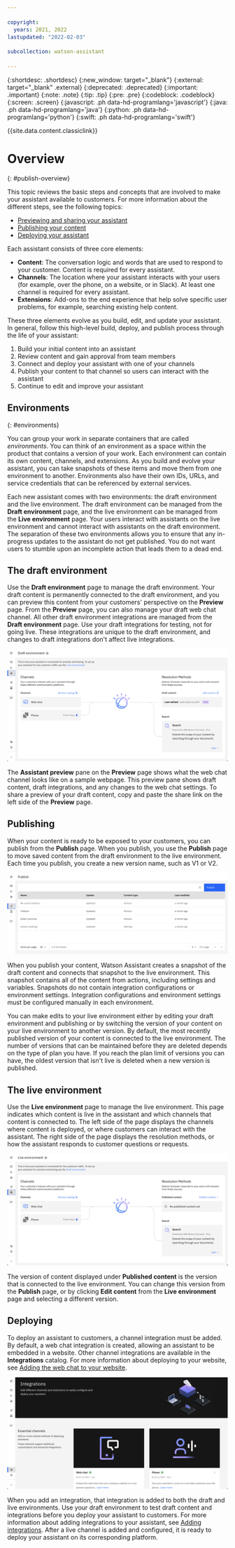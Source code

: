 ```yaml
---

copyright:
  years: 2021, 2022
lastupdated: "2022-02-03"

subcollection: watson-assistant

---
```


{:shortdesc: .shortdesc}
{:new_window: target="_blank"}
{:external: target="_blank" .external}
{:deprecated: .deprecated}
{:important: .important}
{:note: .note}
{:tip: .tip}
{:pre: .pre}
{:codeblock: .codeblock}
{:screen: .screen}
{:javascript: .ph data-hd-programlang='javascript'}
{:java: .ph data-hd-programlang='java'}
{:python: .ph data-hd-programlang='python'}
{:swift: .ph data-hd-programlang='swift'}

{{site.data.content.classiclink}}

# Overview
{: #publish-overview}

This topic reviews the basic steps and concepts that are involved to make your assistant available to customers. For more information about the different steps, see the following topics:

- [Previewing and sharing your assistant](/docs/watson-assistant?topic=watson-assistant-preview-share)
- [Publishing your content](/docs/watson-assistant?topic=watson-assistant-publish)
- [Deploying your assistant](/docs/watson-assistant?topic=watson-assistant-deploy-assistant)

Each assistant consists of three core elements:

- **Content**: The conversation logic and words that are used to respond to your customer. Content is required for every assistant.
- **Channels**: The location where your assistant interacts with your users (for example, over the phone, on a website, or in Slack). At least one channel is required for every assistant.
- **Extensions**: Add-ons to the end experience that help solve specific user problems, for example, searching existing help content.

These three elements evolve as you build, edit, and update your assistant. In general, follow this high-level build, deploy, and publish process through the life of your assistant:

1. Build your initial content into an assistant
1. Review content and gain approval from team members
1. Connect and deploy your assistant with one of your channels
1. Publish your content to that channel so users can interact with the assistant
1. Continue to edit and improve your assistant

## Environments
{: #environments}

You can group your work in separate containers that are called _environments_. You can think of an environment as a space within the product that contains a version of your work. Each environment can contain its own content, channels, and extensions. As you build and evolve your assistant, you can take snapshots of these items and move them from one environment to another. Environments also have their own IDs, URLs, and service credentials that can be referenced by external services.

Each new assistant comes with two environments: the draft environment and the live environment. The draft environment can be managed from the **Draft environment** page, and the live environment can be managed from the **Live environment** page. Your users interact with assistants on the live environment and cannot interact with assistants on the draft environment. The separation of these two environments allows you to ensure that any in-progress updates to the assistant do not get published. You do not want users to stumble upon an incomplete action that leads them to a dead end.

## The draft environment
Use the **Draft environment** page to manage the draft environment. Your draft content is permanently connected to the draft environment, and you can preview this content from your customers' perspective on the **Preview** page. From the **Preview** page, you can also manage your draft web chat channel. All other draft environment integrations are managed from the **Draft environment** page. Use your draft integrations for testing, not for going live. These integrations are unique to the draft environment, and changes to draft integrations don't affect live integrations.

![Image of the Draft environment page](images/draft-environment-page.png)

The **Assistant preview** pane on the **Preview** page shows what the web chat channel looks like on a sample webpage. This preview pane shows draft content, draft integrations, and any changes to the web chat settings. To share a preview of your draft content, copy and paste the share link on the left side of the **Preview** page.

## Publishing
When your content is ready to be exposed to your customers, you can publish from the **Publish** page. When you publish, you use the **Publish** page to move saved content from the draft environment to the live environment. Each time you publish, you create a new version name, such as V1 or V2.

![Image of the Publish page](images/publish-page.png)

When you publish your content, Watson Assistant creates a snapshot of the draft content and connects that snapshot to the live environment. This snapshot contains all of the content from actions, including settings and variables. Snapshots do not contain integration configurations or environment settings. Integration configurations and environment settings must be configured manually in each environment.

You can make edits to your live environment either by editing your draft environment and publishing or by switching the version of your content on your live environment to another version. By default, the most recently published version of your content is connected to the live environment. The number of versions that can be maintained before they are deleted depends on the type of plan you have. If you reach the plan limit of versions you can have, the oldest version that isn't live is deleted when a new version is published.

## The live environment
Use the **Live environment** page to manage the live environment. This page indicates which content is live in the assistant and which channels that content is connected to. The left side of the page displays the channels where content is deployed, or where customers can interact with the assistant. The right side of the page displays the resolution methods, or how the assistant responds to customer questions or requests.

![Image of the Live environment page](images/live-environment-page.png)

The version of content displayed under **Published content** is the version that is connected to the live environment. You can change this version from the **Publish** page, or by clicking **Edit content** from the **Live environment** page and selecting a different version.

## Deploying
To deploy an assistant to customers, a channel integration must be added. By default, a web chat integration is created, allowing an assistant to be embedded in a website. Other channel integrations are available in the **Integrations** catalog. For more information about deploying to your website, see [Adding the web chat to your website](/docs/watson-assistant?topic=watson-assistant-deploy-web-chat).

![Image of the Integrations catalog](images/integrations-catalog.png)

When you add an integration, that integration is added to both the draft and live environments. Use your draft environment to test draft content and integrations before you deploy your assistant to customers. For more information about adding integrations to your assistant, see [Adding integrations](/docs/watson-assistant?topic=watson-assistant-deploy-integration-add). After a live channel is added and configured, it is ready to deploy your assistant on its corresponding platform.
